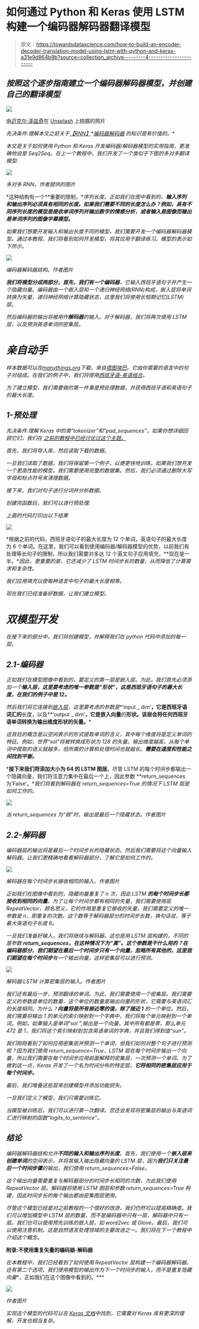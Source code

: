 # 如何通过 Python 和 Keras 使用 LSTM 构建一个编码器解码器翻译模型

> 原文：<https://towardsdatascience.com/how-to-build-an-encoder-decoder-translation-model-using-lstm-with-python-and-keras-a31e9d864b9b?source=collection_archive---------4----------------------->

## *按照这个逐步指南建立一个编码器解码器模型，并创建自己的翻译模型*

![](img/189ec4595ea277aefe6a38d65c1a836e.png)

由[迈克尔·泽兹奇](https://unsplash.com/@lazycreekimages?utm_source=unsplash&utm_medium=referral&utm_content=creditCopyText)在 [Unsplash](https://unsplash.com/@lazycreekimages?utm_source=unsplash&utm_medium=referral&utm_content=creditCopyText) 上拍摄的照片

*先决条件:理解本文之前关于*[*【RNN】*](https://medium.com/swlh/introduction-to-recurrent-neural-networks-rnn-c2374305a630)*[*编码器解码器*](/what-is-an-encoder-decoder-model-86b3d57c5e1a) *的知识是有价值的。**

*本文是关于如何使用 Python 和 Keras 开发编码器/解码器模型的实用指南，更准确地说是 Seq2Seq。在上一个教程中，我们开发了一个类似于下图的多对多翻译模型:*

*![](img/4aa271a733e6d6078422d36290833e42.png)*

*多对多 RNN。作者提供的图片*

*这种结构有一个**重要的限制，**序列长度。正如我们在图中看到的，**输入序列和输出序列必须具有相同的长度。如果我们需要不同的长度怎么办？例如，具有不同序列长度的模型是接收单词序列并输出数字的情感分析，或者输入是图像而输出是单词序列的图像字幕模型。***

*如果我们想要开发输入和输出长度不同的模型，我们需要开发一个编码器解码器模型。通过本教程，我们将看到如何开发模型，将其应用于翻译练习。模型的表示如下所示。*

*![](img/146590d3fcbcedbf3ca145b5c30daa5c.png)*

*编码器解码器结构。作者图片*

***我们将模型分成两部分，**首先，我们有一个**编码器**，它输入西班牙语句子并产生一个隐藏向量。编码器由一个嵌入层和一个递归神经网络(RNN)构成，嵌入层将单词转换为矢量，递归神经网络计算隐藏状态，这里我们将使用长短期记忆(LSTM)层。*

*然后编码器的输出将被用作**解码器**的输入。对于解码器，我们将再次使用 LSTM 层，以及预测英语单词的密集层。*

# *亲自动手*

*样本数据可以在[manythings.org](http://www.manythings.org/bilingual/)下载，来自[塔图埃巴](https://tatoeba.org/spa)。它由你需要的语言中的句子对组成。在我们的例子中，我们将使用[西班牙语-英语组合](http://www.manythings.org/anki/spa-eng.zip)。*

*为了建立模型，我们需要做的第一件事是预处理数据，并获得西班牙语和英语句子的最大长度。*

## *1-预处理*

**先决条件:理解 Keras 中的类“tokenizer”和“pad_sequences”。如果你想详细回顾它们，我们在* [*之前的教程中已经讨论过这个主题。*](/how-to-build-a-translation-pipeline-with-rnn-and-keras-57c1cf4a8a7)*

*首先，我们将导入库，然后读取下载的数据。*

*一旦我们读取了数据，我们将保留第一个例子，以便更快地训练。如果我们想开发一个更高性能的模型，我们需要使用完整的数据集。然后，我们必须通过删除大写字母和标点符号来清理数据。*

*接下来，我们对句子进行分词并分析数据。*

*创建完函数后，我们可以进行预处理:*

*上面的代码打印出以下结果*

*![](img/bc4b9f37f9723ba4c0135570e0b44127.png)*

*根据之前的代码，西班牙语句子的最大长度为 12 个单词，英语句子的最大长度为 6 个单词。在这里，我们可以看到使用编码器/解码器模型的优势，以前我们有处理等长句子的限制，所以我们需要对多达 12 个英文句子应用填充，**现在是一半。**因此，更重要的是，它还减少了 LSTM 时间步长的数量，从而降低了计算需求和复杂性。*

*我们应用填充以使每种语言中句子的最大长度相等。*

*现在我们已经准备好数据，让我们建立模型。*

# *双模型开发*

*在接下来的部分中，我们将创建模型，并解释我们在 python 代码中添加的每一层。*

## *2.1-编码器*

*正如我们在模型图像中看到的，要定义的第一层是嵌入层。为此，我们首先必须添加一个**输入层，**这里要考虑的唯一参数是**“形状”，**这是西班牙语句子的最大长度**，在我们的例子中是 12。***

*然后我们将它连接到[嵌入层](/introduction-to-word-embedding-and-word2vec-652d0c2060fa)，这里要考虑的参数是**‘input _ dim’**，它是西班牙语词汇的**长度，以及**‘output _ dim’**，它是嵌入向量**的**形状。该层会将任何西班牙语单词转换为输出维度形状的矢量。***

*这背后的概念是以空间表示的形式提取单词的含义，其中每个维度将是定义单词的特征。例如，世界“sol”将被转换成形状为 128 的矢量。输出维度越高，从每个单词中提取的语义就越多，但所需的计算和处理时间也就越长。**需要在速度和性能之间找到平衡。***

***接下来我们将添加大小为 64 的 LSTM 图层**。尽管 LSTM 的每个时间步都输出一个隐藏向量，我们将注意力集中在最后一个上，因此参数 **return_sequences 为‘False’。**我们将看到解码器在 return_sequences=True 的情况下 LSTM 层是如何工作的。*

*![](img/80418f61a1748e5489b65241b7d8f0ba.png)*

*当 return_sequences 为“假”时，输出是最后一个隐藏状态。作者图片*

## *2.2-解码器*

*编码器层的输出将是最后一个时间步长的隐藏状态。然后我们需要将这个向量输入解码器。让我们更精确地看看解码器部分，了解它是如何工作的。*

*![](img/a46a468816652f1f78cdb83c1bb5d692.png)*

*解码器在每个时间步长接收相同的输入。作者图片*

*正如我们在图像中看到的，隐藏向量重复了 n 次，因此 LSTM **的每个时间步长都接收到相同的向量**。为了让每个时间步都有相同的矢量，我们需要使用层 RepeatVector，顾名思义，它的作用是重复它接收的矢量，我们需要定义的唯一参数是 n，即重复的次数。这个数等于解码器部分的时间步长数，换句话说，等于最大英语句子长度 6。*

*一旦我们准备好输入，我们将继续与解码器。这也是用 LSTM 层构建的，不同的是参数 **return_sequences，在这种情况下为“真”。**这个参数是干什么用的？在编码器部分，我们期望在最后一个时间步只有一个向量，忽略所有其他的，这里**我们期望在每个时间步**有一个输出向量，这样密集层可以进行预测。*

*![](img/2fe31be18c63e0e11b6fa5bd35b7bf7d.png)*

*解码器:LSTM 计算密集层的输入。作者图片*

*我们还有最后一步，预测翻译的单词。为此，我们需要使用一个密集层。我们需要定义的参数是单位的数量，这个单位的数量是输出向量的形状，它需要与英语词汇的长度相同。为什么？**向量将是所有接近零的值，除了接近 1** 的一个单位。然后，我们需要将输出 1 的单元的索引映射到一个字典中，我们将每个单元映射到一个单词。例如，如果输入是单词“sol ”,输出是一个向量，其中所有都是零，那么单元 472 是 1，我们将这个索引映射到包含英语单词的字典，并且我们得到值“sun”。*

*我们刚刚看到了如何应用密集层并预测一个单词，但我们如何对整个句子进行预测呢？因为我们使用 return_sequence=True，LSTM 层在每个时间步输出一个向量，所以我们需要在每个时间步应用前面解释的密集层，一次预测一个单词。为了做到这一点，Keras 开发了一个名为时间分布的特定层，**它将相同的密集层应用于每个时间步。***

*最后，我们堆叠这些层来创建模型并添加功能损失。*

*一旦我们定义了模型，我们只需要训练它。*

*当模型被训练后，我们可以进行第一次翻译。您还会发现将密集层的输出与英语词汇进行映射的函数“logits_to_sentence”。*

## *结论*

*编码器解码器结构允许**不同的输入和输出序列长度**。首先，我们使用一个**嵌入层来创建单词**的空间表示，并将其输入输出隐藏向量的 LSTM 层，因为**我们只关注最后一个时间步骤**的输出，我们使用 return_sequences=False。*

*这个输出向量需要重复与解码器部分的时间步长相同的次数，为此我们使用 RepeatVector 层。解码器将使用 LSTM 图层和参数 return_sequences=True 构建，因此时间步长的每个输出都由密集图层使用。*

*尽管这个模型已经是对之前教程的一个很好的改进，我们仍然可以提高精确度。我们可以增加模型中 LSTM 层的数量，而不是编码器中只有一层，解码器中只有一层。我们也可以使用预先训练的嵌入层，如 word2vec 或 Glove。最后，我们可以使用注意机制，这是自然语言处理领域的主要改进之一。我们将在下一个教程中介绍这个概念。*

****附录:不使用重复矢量的编码器-解码器****

*在本教程中，我们已经看到了如何使用 RepeatVector 层构建一个编码器解码器。还有第二个选项，我们使用模型的输出作为下一个时间步的输入，而不是重复隐藏向量**，正如我们在这个图像中看到的。***

*![](img/76add741a0161d71bc13acab913605ea.png)*

*作者图片*

*实现这个模型的代码可以在 [Keras 文档](https://blog.keras.io/a-ten-minute-introduction-to-sequence-to-sequence-learning-in-keras.html)中找到，它需要对 Keras 库有更深的理解，开发也相当复杂。*